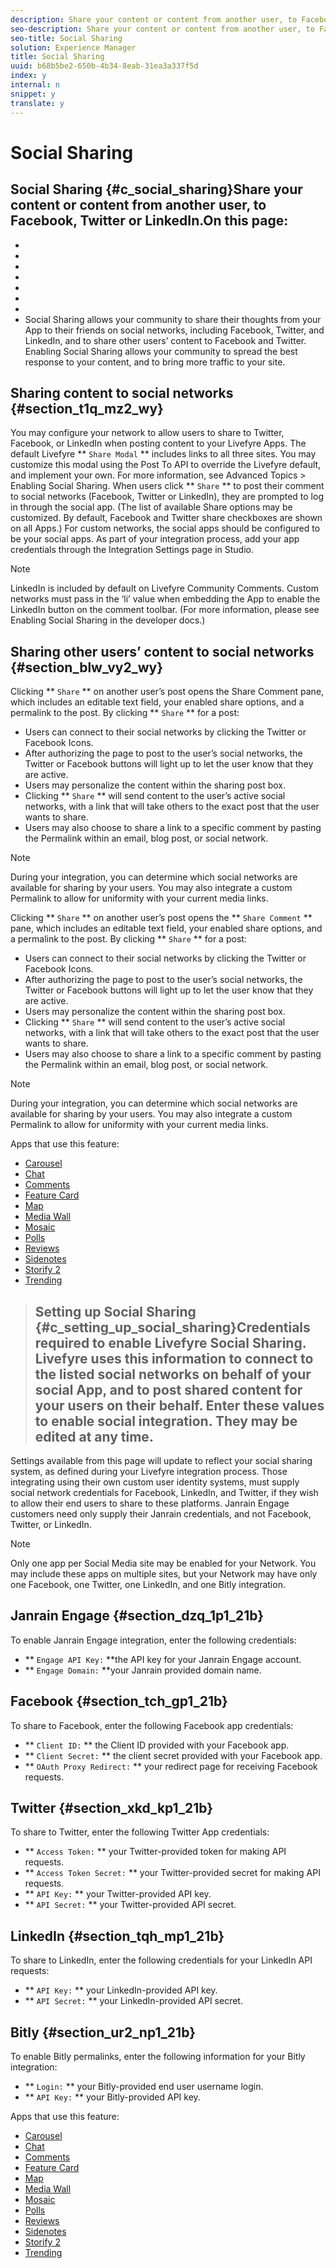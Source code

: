 ```yaml
---
description: Share your content or content from another user, to Facebook, Twitter or LinkedIn.
seo-description: Share your content or content from another user, to Facebook, Twitter or LinkedIn.
seo-title: Social Sharing
solution: Experience Manager
title: Social Sharing
uuid: b68b5be2-650b-4b34-8eab-31ea3a337f5d
index: y
internal: n
snippet: y
translate: y
---
```


# Social Sharing

## Social Sharing {#c_social_sharing}Share your content or content from another user, to Facebook, Twitter or LinkedIn.On this page:

* [](#c_social_sharing/section_t1q_mz2_wy)
* [](#c_social_sharing/section_blw_vy2_wy)
* [](#c_setting_up_social_sharing)
* [](#c_setting_up_social_sharing/section_dzq_1p1_21b)
* [](#c_setting_up_social_sharing/section_tch_gp1_21b)
* [](#c_setting_up_social_sharing/section_xkd_kp1_21b)
* [](#c_setting_up_social_sharing/section_tqh_mp1_21b)
* [](#c_setting_up_social_sharing/section_ur2_np1_21b)
Social Sharing allows your community to share their thoughts from your App to their friends on social networks, including Facebook, Twitter, and LinkedIn, and to share other users’ content to Facebook and Twitter. Enabling Social Sharing allows your community to spread the best response to your content, and to bring more traffic to your site.

## Sharing content to social networks {#section_t1q_mz2_wy}

You may configure your network to allow users to share to Twitter, Facebook, or LinkedIn when posting content to your Livefyre Apps. The default Livefyre ** `Share Modal` ** includes links to all three sites. You may customize this modal using the Post To API to override the Livefyre default, and implement your own. For more information, see Advanced Topics &gt; Enabling Social Sharing.
When users click ** `Share` ** to post their comment to social networks (Facebook, Twitter or LinkedIn), they are prompted to log in through the social app. (The list of available Share options may be customized. By default, Facebook and Twitter share checkboxes are shown on all Apps.) For custom networks, the social apps should be configured to be your social apps. As part of your integration process, add your app credentials through the Integration Settings page in Studio.

>[!NOTE]
>
>LinkedIn is included by default on Livefyre Community Comments. Custom networks must pass in the ‘li’ value when embedding the App to enable the LinkedIn button on the comment toolbar. (For more information, please see Enabling Social Sharing in the developer docs.)


## Sharing other users’ content to social networks {#section_blw_vy2_wy}

Clicking ** `Share` ** on another user’s post opens the Share Comment pane, which includes an editable text field, your enabled share options, and a permalink to the post.
By clicking ** `Share` ** for a post:

* Users can connect to their social networks by clicking the Twitter or Facebook Icons.
* After authorizing the page to post to the user’s social networks, the Twitter or Facebook buttons will light up to let the user know that they are active.
* Users may personalize the content within the sharing post box.
* Clicking ** `Share` ** will send content to the user’s active social networks, with a link that will take others to the exact post that the user wants to share.
* Users may also choose to share a link to a specific comment by pasting the Permalink within an email, blog post, or social network.

>[!NOTE]
>
>During your integration, you can determine which social networks are available for sharing by your users. You may also integrate a custom Permalink to allow for uniformity with your current media links.




Clicking ** `Share` ** on another user’s post opens the ** `Share Comment` ** pane, which includes an editable text field, your enabled share options, and a permalink to the post.
By clicking ** `Share` ** for a post:

* Users can connect to their social networks by clicking the Twitter or Facebook Icons.
* After authorizing the page to post to the user’s social networks, the Twitter or Facebook buttons will light up to let the user know that they are active.
* Users may personalize the content within the sharing post box.
* Clicking ** `Share` ** will send content to the user’s active social networks, with a link that will take others to the exact post that the user wants to share.
* Users may also choose to share a link to a specific comment by pasting the Permalink within an email, blog post, or social network.

>[!NOTE]
>
>During your integration, you can determine which social networks are available for sharing by your users. You may also integrate a custom Permalink to allow for uniformity with your current media links.

Apps that use this feature:

* [Carousel](c_carousel_app.md#c_carousel_app)
* [Chat](c_chat_app.md#c_chat_app)
* [Comments](c_comments_app.md#c_comments_app)
* [Feature Card](c_feature_card_app.md#c_feature_card_app)
* [Map](c_map_app.md#c_map_app)
* [Media Wall](c_media_wall_app.md#c_media_wall_app)
* [Mosaic](c_mosaic_app.md#c_mosaic_app)
* [Polls](c_polls_app.md#c_polls_app)
* [Reviews](c_reviews_app.md#c_reviews_app)
* [Sidenotes](c_sidenotes_app.md#c_sidenotes_app)
* [Storify 2](c_storify2.md#c_storify2)
* [Trending](c_trending_app.md#c_trending_app)
>## Setting up Social Sharing {#c_setting_up_social_sharing}Credentials required to enable Livefyre Social Sharing.<!-- c_social_sharing.dita --> Livefyre uses this information to connect to the listed social networks on behalf of your social App, and to post shared content for your users on their behalf. Enter these values to enable social integration. They may be edited at any time.
Settings available from this page will update to reflect your social sharing system, as defined during your Livefyre integration process. Those integrating using their own custom user identity systems, must supply social network credentials for Facebook, LinkedIn, and Twitter, if they wish to allow their end users to share to these platforms. Janrain Engage customers need only supply their Janrain credentials, and not Facebook, Twitter, or LinkedIn.

>[!NOTE]
>
>Only one app per Social Media site may be enabled for your Network. You may include these apps on multiple sites, but your Network may have only one Facebook, one Twitter, one LinkedIn, and one Bitly integration.


## Janrain Engage {#section_dzq_1p1_21b}

To enable Janrain Engage integration, enter the following credentials:

* ** `Engage API Key:` **the API key for your Janrain Engage account.
* ** `Engage Domain:` **your Janrain provided domain name.

## Facebook {#section_tch_gp1_21b}

To share to Facebook, enter the following Facebook app credentials:

* ** `Client ID:` ** the Client ID provided with your Facebook app.
* ** `Client Secret:` ** the client secret provided with your Facebook app.
* ** `OAuth Proxy Redirect:` ** your redirect page for receiving Facebook requests.

## Twitter {#section_xkd_kp1_21b}

To share to Twitter, enter the following Twitter App credentials:

* ** `Access Token:` ** your Twitter-provided token for making API requests.
* ** `Access Token Secret:` ** your Twitter-provided secret for making API requests.
* ** `API Key:` ** your Twitter-provided API key.
* ** `API Secret:` ** your Twitter-provided API secret.

## LinkedIn {#section_tqh_mp1_21b}

To share to LinkedIn, enter the following credentials for your LinkedIn API requests:

* ** `API Key:` ** your LinkedIn-provided API key.
* ** `API Secret:` ** your LinkedIn-provided API secret.

## Bitly {#section_ur2_np1_21b}

To enable Bitly permalinks, enter the following information for your Bitly integration:

* ** `Login:` ** your Bitly-provided end user username login.
* ** `API Key:` ** your Bitly-provided API key.

<a id="section_blk_ccj_h1b"></a>

Apps that use this feature:

* [Carousel](c_carousel_app.md#c_carousel_app)
* [Chat](c_chat_app.md#c_chat_app)
* [Comments](c_comments_app.md#c_comments_app)
* [Feature Card](c_feature_card_app.md#c_feature_card_app)
* [Map](c_map_app.md#c_map_app)
* [Media Wall](c_media_wall_app.md#c_media_wall_app)
* [Mosaic](c_mosaic_app.md#c_mosaic_app)
* [Polls](c_polls_app.md#c_polls_app)
* [Reviews](c_reviews_app.md#c_reviews_app)
* [Sidenotes](c_sidenotes_app.md#c_sidenotes_app)
* [Storify 2](c_storify2.md#c_storify2)
* [Trending](c_trending_app.md#c_trending_app)
